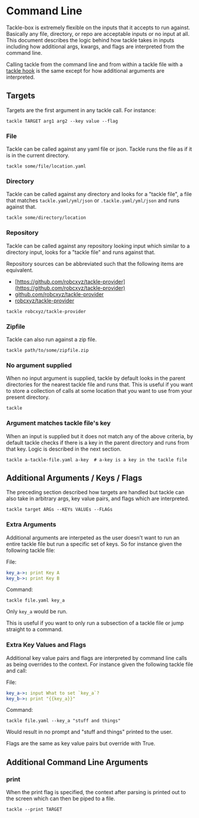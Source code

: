 # Command Line

Tackle-box is extremely flexible on the inputs that it accepts to run against. Basically any file, directory, or repo are acceptable inputs or no input at all. This document describes the logic behind how tackle takes in inputs including how additional args, kwargs, and flags are interpreted from the command line.  

Calling tackle from the command line and from within a tackle file with a [tackle hook](providers/tackle/tackle.md) is the same except for how additional arguments are interpreted.

## Targets

Targets are the first argument in any tackle call. For instance:

```shell
tackle TARGET arg1 arg2 --key value --flag
```

### File

Tackle can be called against any yaml file or json. Tackle runs the file as if it is in the current directory.

```shell
tackle some/file/location.yaml
```

### Directory

Tackle can be called against any directory and looks for a "tackle file", a file that matches `tackle.yaml/yml/json` or `.tackle.yaml/yml/json` and runs against that.

```shell
tackle some/directory/location
```

### Repository

Tackle can be called against any repository looking input which similar to a directory input, looks for a "tackle file" and runs against that.

Repository sources can be abbreviated such that the following items are equivalent.

- [https://github.com/robcxyz/tackle-provider](https://github.com/robcxyz/tackle-provider)
- [github.com/robcxyz/tackle-provider](https://github.com/robcxyz/tackle-provider)
- [robcxyz/tackle-provider](https://github.com/robcxyz/tackle-provider)

```shell
tackle robcxyz/tackle-provider
```

### Zipfile

Tackle can also run against a zip file.

```shell
tackle path/to/some/zipfile.zip
```

### No argument supplied

When no input argument is supplied, tackle by default looks in the parent directories for the nearest tackle file and runs that. This is useful if you want to store a collection of calls at some location that you want to use from your present directory.

```shell
tackle
```

### Argument matches tackle file's key

When an input is supplied but it does not match any of the above criteria, by default tackle checks if there is a key in the parent directory and runs from that key. Logic is described in the next section.

```shell
tackle a-tackle-file.yaml a-key  # a-key is a key in the tackle file
```

## Additional Arguments / Keys / Flags

The preceding section described how targets are handled but tackle can also take in arbitrary args, key value pairs, and flags which are interpreted.  

```shell
tackle target ARGs --KEYs VALUEs --FLAGs
```

### Extra Arguments

Additional arguments are interpeted as the user doesn't want to run an entire tackle file but run a specific set of keys. So for instance given the following tackle file:

File:
```yaml
key_a->: print Key A
key_b->: print Key B
```

Command:
```shell
tackle file.yaml key_a
```

Only `key_a` would be run.

This is useful if you want to only run a subsection of a tackle file or jump straight to a command.

### Extra Key Values and Flags

Additional key value pairs and flags are interpreted by command line calls as being overrides to the context. For instance given the following tackle file and call:

File:
```yaml
key_a->: input What to set `key_a`?
key_b->: print "{{key_a}}"
```

Command:
```shell
tackle file.yaml --key_a "stuff and things"
```

Would result in no prompt and "stuff and things" printed to the user.

Flags are the same as key value pairs but override with True.

## Additional Command Line Arguments

### print

When the print flag is specified, the context after parsing is printed out to the screen which can then be piped to a file.

```shell
tackle --print TARGET
```